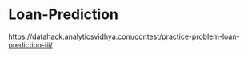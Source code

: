 # Loan-Prediction

https://datahack.analyticsvidhya.com/contest/practice-problem-loan-prediction-iii/
